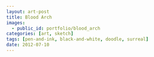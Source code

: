 ```yaml
---
layout: art-post
title: Blood Arch
images:
  - public_id: portfolio/blood_arch
categories: [art, sketch]
tags: [pen-and-ink, black-and-white, doodle, surreal]
date: 2012-07-10
---
```

